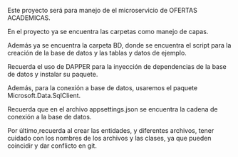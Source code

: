 ﻿Este proyecto será para manejo de el microservicio de OFERTAS ACADEMICAS.

En el proyecto ya se encuentra las carpetas como manejo de capas. 

Además ya se encuentra la carpeta BD, donde se encuentra el script para la creación de la base de datos y las tablas y datos de ejemplo.

Recuerda el uso de DAPPER para la inyección de dependencias de la base de datos y instalar su paquete.

Además, para la conexión a base de datos, usaremos el paquete Microsoft.Data.SqlClient.

Recuerda que en el archivo appsettings.json se encuentra la cadena de conexión a la base de datos.

Por último,recuerda al crear las entidades, y diferentes archivos, tener cuidado con los nombres de los archivos y las clases, ya que
pueden coincidir y dar conflicto en git.